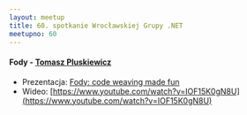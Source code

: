 ```yaml
---
layout: meetup
title: 60. spotkanie Wrocławskiej Grupy .NET
meetupno: 60
---
```


#### Fody - [Tomasz Pluskiewicz]()
* Prezentacja: [Fody: code weaving made fun]({{BASE_PATH}}/assets/fody.odp)
* Wideo: [https://www.youtube.com/watch?v=IOF15K0gN8U](https://www.youtube.com/watch?v=IOF15K0gN8U)
